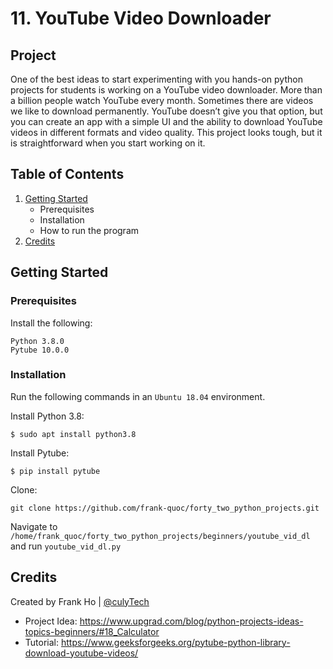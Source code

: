 # 11. YouTube Video Downloader

## Project

One of the best ideas to start experimenting with you hands-on python projects for students is working on a YouTube video downloader. More than a billion people watch YouTube every month. Sometimes there are videos we like to download permanently. YouTube doesn’t give you that option, but you can create an app with a simple UI and the ability to download YouTube videos in different formats and video quality. This project looks tough, but it is straightforward when you start working on it.

## Table of Contents

1. [Getting Started](README.md#getting-started)
    * Prerequisites
    * Installation
    * How to run the program
2. [Credits](README.md#credits)

## Getting Started

### Prerequisites
Install the following:
```
Python 3.8.0
Pytube 10.0.0
```

### Installation
Run the following commands in an `Ubuntu 18.04` environment.

Install Python 3.8:
```
$ sudo apt install python3.8
```

Install Pytube:
```
$ pip install pytube
```

Clone: 
```
git clone https://github.com/frank-quoc/forty_two_python_projects.git
```

Navigate to ```/home/frank_quoc/forty_two_python_projects/beginners/youtube_vid_dl``` and run ```youtube_vid_dl.py```

## Credits

Created by Frank Ho | [@culyTech](https://twitter.com/culyTech)

* Project Idea: https://www.upgrad.com/blog/python-projects-ideas-topics-beginners/#18_Calculator
* Tutorial: https://www.geeksforgeeks.org/pytube-python-library-download-youtube-videos/
